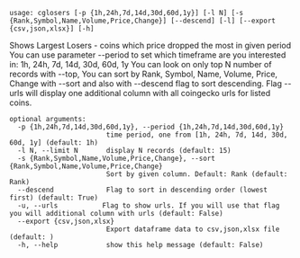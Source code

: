 ```
usage: cglosers [-p {1h,24h,7d,14d,30d,60d,1y}] [-l N] [-s {Rank,Symbol,Name,Volume,Price,Change}] [--descend] [-l] [--export {csv,json,xlsx}] [-h]
```

Shows Largest Losers - coins which price dropped the most in given period You can use parameter --period to set which timeframe are you interested
in: 1h, 24h, 7d, 14d, 30d, 60d, 1y You can look on only top N number of records with --top, You can sort by Rank, Symbol, Name, Volume, Price, Change
with --sort and also with --descend flag to sort descending. Flag --urls will display one additional column with all coingecko urls for listed
coins.

```
optional arguments:
  -p {1h,24h,7d,14d,30d,60d,1y}, --period {1h,24h,7d,14d,30d,60d,1y}
                        time period, one from [1h, 24h, 7d, 14d, 30d, 60d, 1y] (default: 1h)
  -l N, --limit N       display N records (default: 15)
  -s {Rank,Symbol,Name,Volume,Price,Change}, --sort {Rank,Symbol,Name,Volume,Price,Change}
                        Sort by given column. Default: Rank (default: Rank)
  --descend             Flag to sort in descending order (lowest first) (default: True)
  -u, --urls           Flag to show urls. If you will use that flag you will additional column with urls (default: False)
  --export {csv,json,xlsx}
                        Export dataframe data to csv,json,xlsx file (default: )
  -h, --help            show this help message (default: False)
```
